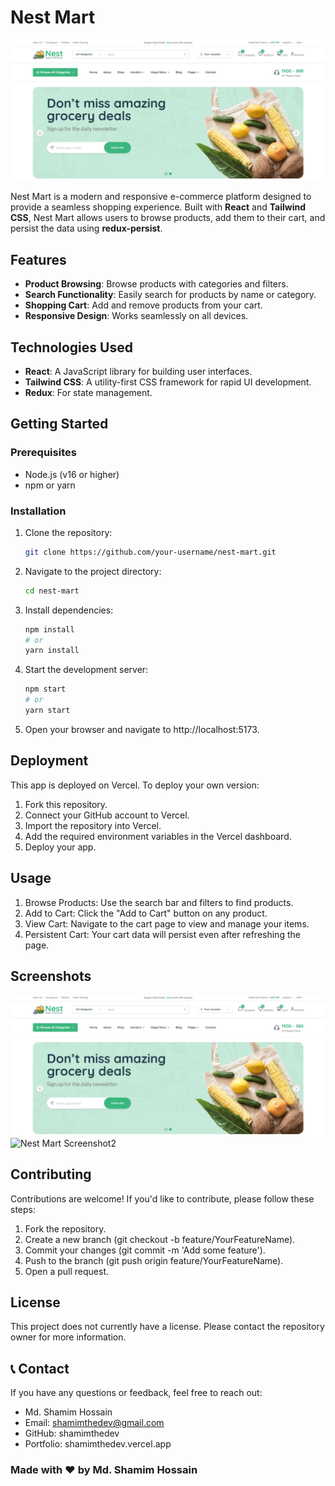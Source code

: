 # Nest Mart

![Nest Mart Screenshot](./src/assets/desktop-ss-01.png) 

Nest Mart is a modern and responsive e-commerce platform designed to provide a seamless shopping experience. Built with **React** and **Tailwind CSS**, Nest Mart allows users to browse products, add them to their cart, and persist the data using **redux-persist**.

## Features

- **Product Browsing**: Browse products with categories and filters.
- **Search Functionality**: Easily search for products by name or category.
- **Shopping Cart**: Add and remove products from your cart.
- **Responsive Design**: Works seamlessly on all devices.

## Technologies Used

- **React**: A JavaScript library for building user interfaces.
- **Tailwind CSS**: A utility-first CSS framework for rapid UI development.
- **Redux**: For state management.

## Getting Started

### Prerequisites

- Node.js (v16 or higher)
- npm or yarn

### Installation

1. Clone the repository:
   ```bash
   git clone https://github.com/your-username/nest-mart.git
2. Navigate to the project directory:
    ```bash
    cd nest-mart
3. Install dependencies:
    ```bash
    npm install
    # or
    yarn install
4. Start the development server:
    ```bash
    npm start
    # or
    yarn start
5. Open your browser and navigate to http://localhost:5173.

## Deployment
This app is deployed on Vercel. To deploy your own version:

1. Fork this repository.
2. Connect your GitHub account to Vercel.
3. Import the repository into Vercel.
4. Add the required environment variables in the Vercel dashboard.
5. Deploy your app.

## Usage

1. Browse Products: Use the search bar and filters to find products.
2. Add to Cart: Click the "Add to Cart" button on any product.
3. View Cart: Navigate to the cart page to view and manage your items.
4. Persistent Cart: Your cart data will persist even after refreshing the page.

## Screenshots

![Nest Mart Screenshot1](./src/assets/desktop-ss-01.png) 
![Nest Mart Screenshot2](./src/assets/desktop-ss-02.png) 

## Contributing

Contributions are welcome! If you'd like to contribute, please follow these steps:

1. Fork the repository.
2. Create a new branch (git checkout -b feature/YourFeatureName).
3. Commit your changes (git commit -m 'Add some feature').
4. Push to the branch (git push origin feature/YourFeatureName).
5. Open a pull request.

## License

This project does not currently have a license. Please contact the repository owner for more information.

## 📞 Contact
If you have any questions or feedback, feel free to reach out:

- Md. Shamim Hossain
- Email: shamimthedev@gmail.com
- GitHub: shamimthedev
- Portfolio: shamimthedev.vercel.app

### Made with ❤️ by Md. Shamim Hossain
